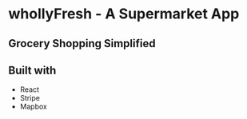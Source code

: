 # whollyFresh - A Supermarket App
## Grocery Shopping Simplified
## Built with
* React
* Stripe
* Mapbox
